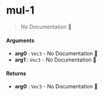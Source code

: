 # mul\-1

> No Documentation 🚧

#### Arguments

- **arg0** : `Vec3` \- No Documentation 🚧
- **arg1** : `Vec3` \- No Documentation 🚧

#### Returns

- **arg0** : `Vec3` \- No Documentation 🚧